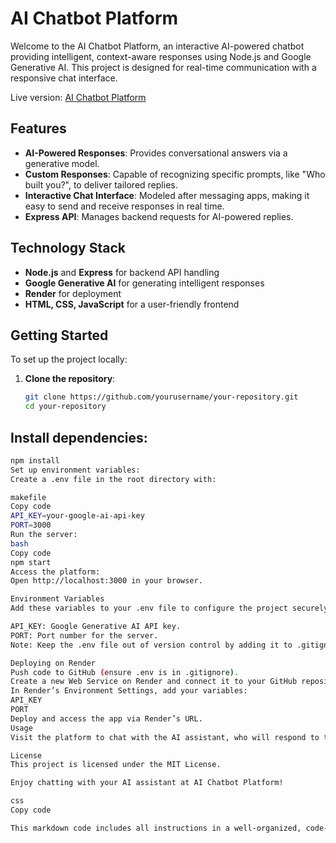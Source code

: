 # AI Chatbot Platform

Welcome to the AI Chatbot Platform, an interactive AI-powered chatbot providing intelligent, context-aware responses using Node.js and Google Generative AI. This project is designed for real-time communication with a responsive chat interface.

Live version: [AI Chatbot Platform](https://gemininodeapp-5.onrender.com)

## Features

- **AI-Powered Responses**: Provides conversational answers via a generative model.
- **Custom Responses**: Capable of recognizing specific prompts, like "Who built you?", to deliver tailored replies.
- **Interactive Chat Interface**: Modeled after messaging apps, making it easy to send and receive responses in real time.
- **Express API**: Manages backend requests for AI-powered replies.

## Technology Stack

- **Node.js** and **Express** for backend API handling
- **Google Generative AI** for generating intelligent responses
- **Render** for deployment
- **HTML, CSS, JavaScript** for a user-friendly frontend

## Getting Started

To set up the project locally:

1. **Clone the repository**:
   ```bash
   git clone https://github.com/yourusername/your-repository.git
   cd your-repository
## Install dependencies:

```bash
npm install
Set up environment variables:
Create a .env file in the root directory with:

makefile
Copy code
API_KEY=your-google-ai-api-key
PORT=3000
Run the server:
bash
Copy code
npm start
Access the platform:
Open http://localhost:3000 in your browser.

Environment Variables
Add these variables to your .env file to configure the project securely:

API_KEY: Google Generative AI API key.
PORT: Port number for the server.
Note: Keep the .env file out of version control by adding it to .gitignore.

Deploying on Render
Push code to GitHub (ensure .env is in .gitignore).
Create a new Web Service on Render and connect it to your GitHub repository.
In Render’s Environment Settings, add your variables:
API_KEY
PORT
Deploy and access the app via Render’s URL.
Usage
Visit the platform to chat with the AI assistant, who will respond to typed questions. Try custom prompts like “Who built you?” for tailored responses.

License
This project is licensed under the MIT License.

Enjoy chatting with your AI assistant at AI Chatbot Platform!

css
Copy code

This markdown code includes all instructions in a well-organized, code-block format.
